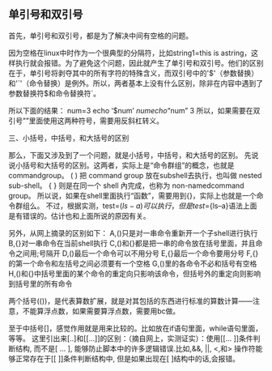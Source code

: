 ## 单引号和双引号

首先，单引号和双引号，都是为了解决中间有空格的问题。

因为空格在linux中时作为一个很典型的分隔符，比如string1=this is astring，这样执行就会报错。为了避免这个问题，因此就产生了单引号和双引号。他们的区别在于，单引号将剥夺其中的所有字符的特殊含义，而双引号中的'$'（参数替换）和'`'（命令替换）是例外。所以，两者基本上没有什么区别，除非在内容中遇到了参数替换符$和命令替换符`。

所以下面的结果：
num=3
echo ‘$num’
$num
echo “$num”
3
所以，如果需要在双引号””里面使用这两种符号，需要用反斜杠转义。


三、小括号，中括号，和大括号的区别

那么，下面又涉及到了一个问题，就是小括号，中括号，和大括号的区别。
先说说小括号和大括号的区别。这两者，实际上是“命令群组”的概念，也就是commandgroup。
( ) 把 command group 放在subshell去执行，也叫做 nested sub-shell。
{ } 则是在同一个 shell 內完成，也称为 non-namedcommand group。
所以说，如果在shell里面执行“函数”，需要用到{}，实际上也就是一个命令群组么。
不过，根据实测，test=$(ls -a)可以执行，但是test=${ls–a}语法上面是有错误的。估计也和上面所说的原因有关。

另外，从网上摘录的区别如下：
A,()只是对一串命令重新开一个子shell进行执行
B,{}对一串命令在当前shell执行
C,()和{}都是把一串的命令放在括号里面，并且命令之间用;号隔开
D,()最后一个命令可以不用分号
E,{}最后一个命令要用分号
F,{}的第一个命令和左括号之间必须要有一个空格
G,()里的各命令不必和括号有空格
H,()和{}中括号里面的某个命令的重定向只影响该命令，但括号外的重定向则影响到括号里的所有命令

两个括号(())，是代表算数扩展，就是对其包括的东西进行标准的算数计算——注意，不能算浮点数，如果需要算浮点数，需要用bc做。

至于中括号[]，感觉作用就是用来比较的。比如放在if语句里面，while语句里面，等等。
这里引出来[..]和[[…]]的区别：（摘自网上，实测证实）：使用[[... ]]条件判断结构, 而不是[ ... ], 能够防止脚本中的许多逻辑错误.比如,&&, ||, <,和> 操作符能够正常存在于[[ ]]条件判断结构中, 但是如果出现在[ ]结构中的话,会报错。